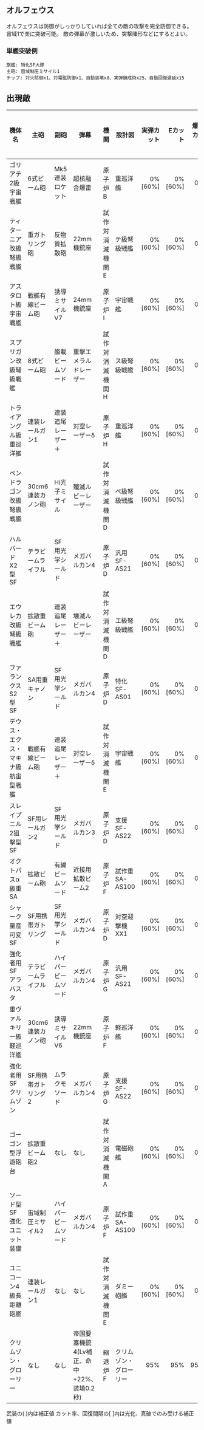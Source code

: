 ## オルフェウス

オルフェウスは防御がしっかりしていれば全ての敵の攻撃を完全防御できる。
宙域1で楽に突破可能。
敵の弾幕が激しいため、突撃陣形などにするとよい。

### 単艦突破例

```
旗艦: 特化SF大隊
主砲: 宙域制圧ミサイル1
チップ: 対火防御x1、対電磁防御x1、自動装填x8、実弾錬成術x25、自動回復遅延x15
```

## 出現敵

<ul class="enemies-list"></ul>

| 機体名                             | 主砲                | 副砲                 | 弾幕                                       | 機関            | 設計図                 | 実弾カット | Eカット  | 爆風カット | 回避率 | 爆風回避率 | 回復間隔   | 登場ステージ     |
|------------------------------------|---------------------|----------------------|--------------------------------------------|-----------------|------------------------|-----------:|---------:|-----------:|-------:|-----------:|------------|------------------|
| ゴリアテ2級宇宙戦艦                | 6式ビーム砲         | Mk5連装ロケット      | 超核融合爆雷                               | 原子炉B         | 重巡洋艦               |    0%[60%] |  0%[60%] |         0% |     0% |         0% | なし[30秒] | 1、2、3          |
| ティターニア改級弩級戦艦           | 重ガトリング砲      | 反物質拡散砲         | 22mm機銃座                                 | 試作対消滅機関E | テ級弩級戦艦           |    0%[60%] |  0%[60%] |         0% |     0% |         0% | なし[30秒] | 1ボス            |
| アスタロト級宇宙戦艦               | 戦艦有線ビーム砲    | 誘導ミサイルV7       | 24mm機銃座                                 | 原子炉I         | 宇宙戦艦               |    0%[60%] |  0%[60%] |         0% |     0% |         0% | なし[30秒] | 2、3             |
| スプリガン改級弩級戦艦             | 8式ビーム砲         | 艦載ビームソード     | 重撃エメラルドレーザー                     | 試作対消滅機関H | ス級弩級戦艦           |    0%[60%] |  0%[60%] |         0% |     0% |         0% | なし[30秒] | 2ボス            |
| トライアングル級重巡洋艦           | 連装レールガン1     | 連装追尾レーザー＋   | 対空レーザーδ                             | 原子炉H         | 重巡洋艦               |    0%[60%] |  0%[60%] |         0% |     0% |         0% | なし[30秒] | 3                |
| ペンドラゴン改級弩級戦艦           | 30cm6連装カノン砲   | Hi光子ミサイル       | 殲滅ルビーレーザー                         | 試作対消滅機関D | ペ級弩級戦艦           |    0%[60%] |  0%[60%] |         0% |     0% |         0% | なし[30秒] | 3ボス            |
| ハルバードX2型SF                   | テラビームライフル  | SF用光学シールド     | メガバルカン4                              | 原子炉D         | 汎用SF-AS21            |    0%[60%] |  0%[60%] |         0% |     0% |         0% | なし[30秒] | 4、5、6、7、8、9 |
| エウレカ改級弩級戦艦               | 拡散重ビーム砲      | 連装追尾レーザー＋   | 壊滅ルビーレーザー                         | 試作対消滅機関D | エ級弩級戦艦           |    0%[60%] |  0%[60%] |         0% |     0% |         0% | なし[30秒] | 4ボス            |
| ファランクスS2型SF                 | SA用重キャノン      | SF用光学シールド     | メガバルカン4                              | 原子炉D         | 特化SF-AS01            |    0%[60%] |  0%[60%] |         0% |     0% |         0% | なし[30秒] | 5、6、7、8、9    |
| デウス・エクス・マキナ級航宙型戦艦 | 戦艦有線ビーム砲    | 連装追尾レーザー＋   | 対空レーザーδ                             | 試作対消滅機関E | 宇宙戦艦               |    0%[60%] |  0%[60%] |         0% |     0% |         0% | なし[30秒] | 5ボス            |
| スレイプニル2狙撃型SF              | SF用レールガン2     | SF用光学シールド     | メガバルカン3                              | 原子炉D         | 支援SF-AS22            |    0%[60%] |  0%[60%] |         0% |     0% |         0% | なし[30秒] | 6、7、8、9       |
| オクトパスα級重SA                 | 拡散ビーム砲        | 有線ビームソード     | 近接用拡散ビーム2                          | 原子炉F         | 試作重SA-AS100         |    0%[60%] |  0%[60%] |         0% |     0% |         0% | なし[30秒] | 6ボス            |
| シャーク量産可変SF                 | SF用携帯ガトリング  | SF用光学シールド     | メガバルカン4                              | 原子炉D         | 対空迎撃機XX1          |    0%[60%] |  0%[60%] |         0% |     0% |         0% | なし[30秒] | 7、8、9          |
| 強化者用SFアラバスタ               | テラビームライフル  | ハイパービームソード | メガバルカン4                              | 原子炉G         | 汎用SF-AS21            |    0%[60%] |  0%[60%] |         0% |     0% |         0% | なし[30秒] | 7ボス            |
| 重ヴァルキリー級軽巡洋艦           | 30cm6連装カノン砲   | 誘導ミサイルV6       | 22mm機銃座                                 | 原子炉F         | 軽巡洋艦               |    0%[60%] |  0%[60%] |         0% |     0% |         0% | なし[30秒] | 8、9             |
| 強化者用SFクリムゾン               | SF用携帯ガトリング2 | ムラクモソード       | メガバルカン4                              | 原子炉G         | 支援SF-AS22            |    0%[60%] |  0%[60%] |         0% |     0% |         0% | なし[30秒] | 8ボス            |
| ゴーゴン型浮遊砲台                 | 拡散重ビーム砲2     | なし                 | なし                                       | 試作対消滅機関A | 電磁砲艦               |    0%[60%] |  0%[60%] |         0% |     0% |         0% | なし[30秒] | 9、10            |
| ソード型SF強化ユニット装備         | 宙域制圧ミサイル2   | ハイパービームソード | メガバルカン4                              | 原子炉F         | 試作重SA-AS100         |    0%[60%] |  0%[60%] |         0% |     0% |         0% | なし[30秒] | 9ボス、10        |
| ユニコーン4級長距離砲艦            | 連装レールガン1     | なし                 | なし                                       | 試作対消滅機関E | ダミー砲艦             |    0%[60%] |  0%[60%] |         0% |     0% |         0% | なし[30秒] | 10               |
| クリムゾン・グローリー             | なし                | なし                 | 帝国要塞機銃4(Lv補正、命中+22%、装填0.2秒) | 縮退炉F         | クリムゾン・グローリー |        95% |      95% |        95% |     0% |         0% | なし       | 10ボス           |

武装の( )内は補正値
カット率、回復間隔の[ ]内は光化、真破でのみ受ける補正値

